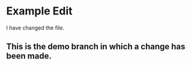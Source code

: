 # Example Edit
I have changed the file.

## This is the demo branch in which a change has been made.